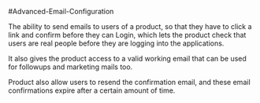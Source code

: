 #Advanced-Email-Configuration

The ability to send emails to users of a product, so that they have to click a link and confirm before they can Login, which lets the product check that users are real people before they are logging into the applications.

It also gives the product access to a valid working email that can be used for followups and marketing mails too.

Product also allow users to resend the confirmation email, and these email confirmations expire after a certain amount of time.


